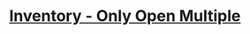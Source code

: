 # [Inventory - Only Open Multiple](https://www.mousehuntgame.com/preferences.php?tab=mousehunt-improved-settings#mousehunt-improved-settings-feature-only-open-multiple)
